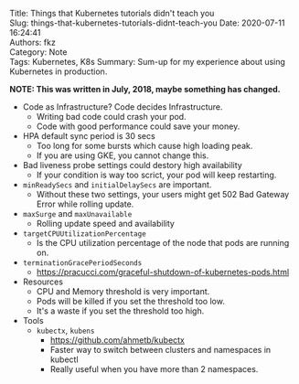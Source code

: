 Title: Things that Kubernetes tutorials didn't teach you  
Slug: things-that-kubernetes-tutorials-didnt-teach-you
Date: 2020-07-11 16:24:41  
Authors: fkz  
Category: Note  
Tags: Kubernetes, K8s 
Summary: Sum-up for my experience about using Kubernetes in production.


**NOTE: This was written in July, 2018, maybe something has changed.**

+ Code as Infrastructure? Code decides Infrastructure.
    + Writing bad code could crash your pod.
    + Code with good performance could save your money.
+ HPA default sync period is 30 secs
    + Too long for some bursts which cause high loading peak.
    + If you are using GKE, you cannot change this.
+ Bad liveness probe settings could destory high availability
    + If your condition is way too scrict, your pod will keep restarting.
+ `minReadySecs` and `initialDelaySecs` are important.
    + Without these two settings, your users might get 502 Bad Gateway Error while rolling update.
+ `maxSurge` and `maxUnavailable`
    + Rolling update speed and availability
+ `targetCPUUtilizationPercentage`
    + Is the CPU utilization percentage of the node that pods are running on.
+ `terminationGracePeriodSeconds`
    + <https://pracucci.com/graceful-shutdown-of-kubernetes-pods.html>
+ Resources
    + CPU and Memory threshold is very important.
    + Pods will be killed if you set the threshold too low.
    + It's a waste if you set the threshold too high.
+ Tools
    + `kubectx`, `kubens`
        + <https://github.com/ahmetb/kubectx>
        + Faster way to switch between clusters and namespaces in kubectl
        + Really useful when you have more than 2 namespaces.
